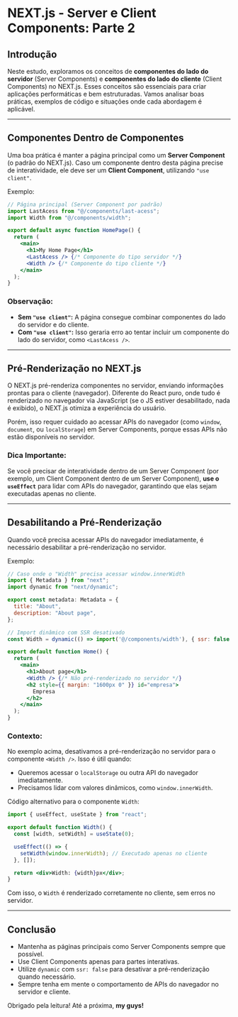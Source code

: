 # NEXT.js - Server e Client Components: Parte 2

## Introdução
Neste estudo, exploramos os conceitos de **componentes do lado do servidor** (Server Components) e **componentes do lado do cliente** (Client Components) no NEXT.js. Esses conceitos são essenciais para criar aplicações performáticas e bem estruturadas. Vamos analisar boas práticas, exemplos de código e situações onde cada abordagem é aplicável.

---

## Componentes Dentro de Componentes
Uma boa prática é manter a página principal como um **Server Component** (o padrão do NEXT.js). Caso um componente dentro desta página precise de interatividade, ele deve ser um **Client Component**, utilizando `"use client"`.

Exemplo:

```jsx
// Página principal (Server Component por padrão)
import LastAcess from "@/components/last-acess";
import Width from "@/components/width";

export default async function HomePage() {
  return (
    <main>
      <h1>My Home Page</h1>
      <LastAcess /> {/* Componente do tipo servidor */}
      <Width /> {/* Componente do tipo cliente */}
    </main>
  );
}
```

### Observação:
- **Sem `"use client"`:** A página consegue combinar componentes do lado do servidor e do cliente.
- **Com `"use client"`:** Isso geraria erro ao tentar incluir um componente do lado do servidor, como `<LastAcess />`.

---

## Pré-Renderização no NEXT.js
O NEXT.js pré-renderiza componentes no servidor, enviando informações prontas para o cliente (navegador). Diferente do React puro, onde tudo é renderizado no navegador via JavaScript (se o JS estiver desabilitado, nada é exibido), o NEXT.js otimiza a experiência do usuário.

Porém, isso requer cuidado ao acessar APIs do navegador (como `window`, `document`, ou `localStorage`) em Server Components, porque essas APIs não estão disponíveis no servidor.

### Dica Importante:
Se você precisar de interatividade dentro de um Server Component (por exemplo, um Client Component dentro de um Server Component), **use o `useEffect`** para lidar com APIs do navegador, garantindo que elas sejam executadas apenas no cliente.

---

## Desabilitando a Pré-Renderização

Quando você precisa acessar APIs do navegador imediatamente, é necessário desabilitar a pré-renderização no servidor.

Exemplo:

```jsx
// Caso onde o "Width" precisa acessar window.innerWidth
import { Metadata } from "next";
import dynamic from "next/dynamic";

export const metadata: Metadata = {
  title: "About",
  description: "About page",
};

// Import dinâmico com SSR desativado
const Width = dynamic(() => import('@/components/width'), { ssr: false });

export default function Home() {
  return (
    <main>
      <h1>About page</h1>
      <Width /> {/* Não pré-renderizado no servidor */}
      <h2 style={{ margin: "1600px 0" }} id="empresa">
        Empresa
      </h2>
    </main>
  );
}
```

### Contexto:
No exemplo acima, desativamos a pré-renderização no servidor para o componente `<Width />`. Isso é útil quando:
- Queremos acessar o `localStorage` ou outra API do navegador imediatamente.
- Precisamos lidar com valores dinâmicos, como `window.innerWidth`.

Código alternativo para o componente `Width`:

```jsx
import { useEffect, useState } from "react";

export default function Width() {
  const [width, setWidth] = useState(0);

  useEffect(() => {
    setWidth(window.innerWidth); // Executado apenas no cliente
  }, []);

  return <div>Width: {width}px</div>;
}
```

Com isso, o `Width` é renderizado corretamente no cliente, sem erros no servidor.

---

## Conclusão
- Mantenha as páginas principais como Server Components sempre que possível.
- Use Client Components apenas para partes interativas.
- Utilize `dynamic` com `ssr: false` para desativar a pré-renderização quando necessário.
- Sempre tenha em mente o comportamento de APIs do navegador no servidor e cliente.

Obrigado pela leitura! Até a próxima, **my guys!**

